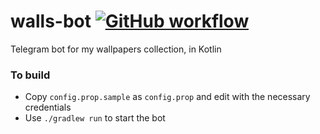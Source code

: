# walls-bot [![GitHub workflow](https://github.com/msfjarvis/walls-bot/workflows/Build%20with%20Gradle/badge.svg)](https://github.com/msfjarvis/walls-bot/actions)

Telegram bot for my wallpapers collection, in Kotlin

### To build

- Copy `config.prop.sample` as `config.prop` and edit with the necessary credentials
- Use `./gradlew run` to start the bot
